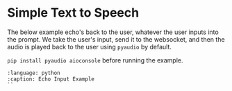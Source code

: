 # Simple Text to Speech
The below example echo's back to the user, whatever the user inputs into the prompt.
We take the user's input, send it to the websocket, and then the audio is played back to the user using `pyaudio` by default.

`pip install pyaudio aioconsole` before running the example.

```{literalinclude} ../../../../snippets/simple_tts.py
:language: python
:caption: Echo Input Example
``
